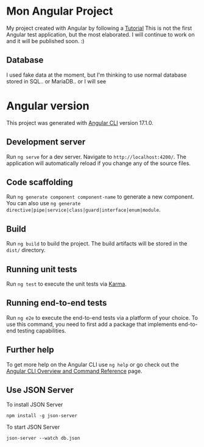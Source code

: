 # Mon Angular Project
My project created with Angular by following a [Tutorial](https://angular.io/tutorial/first-app)
This is not the first Angular test application, but the most elaborated.
I will continue to work on and it will be published soon. :)

## Database
I used fake data at the moment, but I'm thinking to use normal database stored in SQL.. or MariaDB.. or I will see


# Angular version
This project was generated with [Angular CLI](https://github.com/angular/angular-cli) version 17.1.0.

## Development server
Run `ng serve` for a dev server. Navigate to `http://localhost:4200/`. The application will automatically reload if you change any of the source files.

## Code scaffolding
Run `ng generate component component-name` to generate a new component. You can also use `ng generate directive|pipe|service|class|guard|interface|enum|module`.

## Build
Run `ng build` to build the project. The build artifacts will be stored in the `dist/` directory.

## Running unit tests
Run `ng test` to execute the unit tests via [Karma](https://karma-runner.github.io).

## Running end-to-end tests
Run `ng e2e` to execute the end-to-end tests via a platform of your choice. To use this command, you need to first add a package that implements end-to-end testing capabilities.

## Further help
To get more help on the Angular CLI use `ng help` or go check out the [Angular CLI Overview and Command Reference](https://angular.io/cli) page.

## Use JSON Server
To install JSON Server
```
npm install -g json-server
```
To start JSON Server
```
json-server --watch db.json
```
